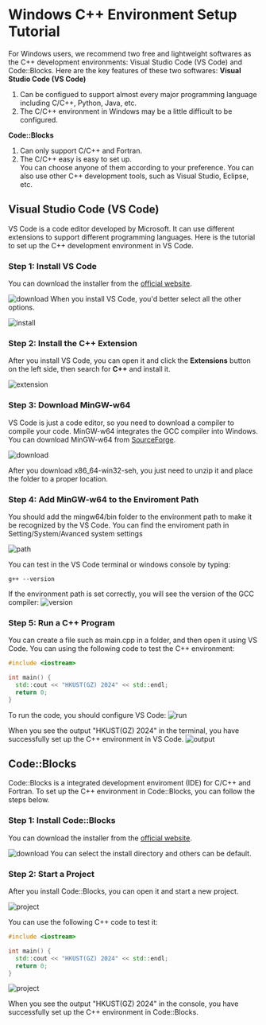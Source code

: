 # Windows C++ Environment Setup Tutorial
For Windows users, we recommend two free and lightweight softwares as the C++ development environments: Visual Studio Code (VS Code) and Code::Blocks. Here are the key features of these two softwares:
**Visual Studio Code (VS Code)**  
1. Can be configued to support almost every major programming language including C/C++, Python, Java, etc.
1. The C/C++ environment in Windows may be a little difficult to be configured.  

**Code::Blocks**
1. Can only support C/C++ and Fortran.
1. The C/C++ easy is easy to set up.  
You can choose anyone of them according to your preference. You can also use other C++ development 
tools, such as Visual Studio, Eclipse, etc.

## Visual Studio Code (VS Code)
VS Code is a code editor developed by Microsoft. It can use different extensions to support different programming languages. Here is the tutorial to set up the C++ development environment in VS Code.
### Step 1: Install VS Code
You can download the installer from the [official website](https://code.visualstudio.com/download).

![download](./win/vscode_download.png)
When you install VS Code, you'd better select all the other options.

![install](./win/vscode_install.png)

### Step 2: Install the C++ Extension
After you install VS Code, you can open it and click the **Extensions** button on the left side, 
then search for **C++** and install it.

![extension](./win/vscode_extens.gif)

### Step 3: Download MinGW-w64
VS Code is just a code editor, so you need to download a compiler to compile your code. MinGW-w64 integrates the GCC compiler into Windows. You can download MinGW-w64 from [SourceForge](https://sourceforge.net/projects/mingw-w64/files/).

![download](./win/mingw_download.png)

After you download x86_64-win32-seh, you just need to unzip it and place the folder to a proper
location. 

### Step 4: Add MinGW-w64 to the Enviroment Path
You should add the mingw64/bin folder to the environment path to make it be recognized by the VS Code. You can find the enviroment path in Setting/System/Avanced system settings

![path](./win/mingw_path.gif)

You can test in the VS Code terminal or windows console by typing:
```shell
g++ --version
```
If the environment path is set correctly, you will see the version of the GCC compiler:
![version](./win/gcc_version.png)

### Step 5: Run a C++ Program
You can create a file such as main.cpp in a folder, and then open it using VS Code.
You can using the following code to test the C++ environment:

```cpp
#include <iostream>

int main() {
  std::cout << "HKUST(GZ) 2024" << std::endl;
  return 0;
}
```

To run the code, you should configure VS Code:
![run](./win/vscode_run.gif)

When you see the output "HKUST(GZ) 2024" in the terminal, you have successfully set up the C++ 
environment in VS Code.
![output](./win/vscode_output.png)

## Code::Blocks
Code::Blocks is a integrated development enviroment (IDE) for C/C++ and Fortran. To set up the C++ 
environment in Code::Blocks, you can follow the steps below.

### Step 1: Install Code::Blocks
You can download the installer from the [official website](http://www.codeblocks.org/downloads/26).

![download](./win/codeblock_download.png)
You can select the install directory and others can be default.

### Step 2: Start a Project
After you install Code::Blocks, you can open it and start a new project.

![project](./win/codeblock_project.gif)

You can use the following C++ code to test it:

```cpp
#include <iostream>

int main() {
  std::cout << "HKUST(GZ) 2024" << std::endl;
  return 0;
}
```

![project](./win/codeblock_test.gif)

When you see the output "HKUST(GZ) 2024" in the console, you have successfully set up the C++
environment in Code::Blocks.